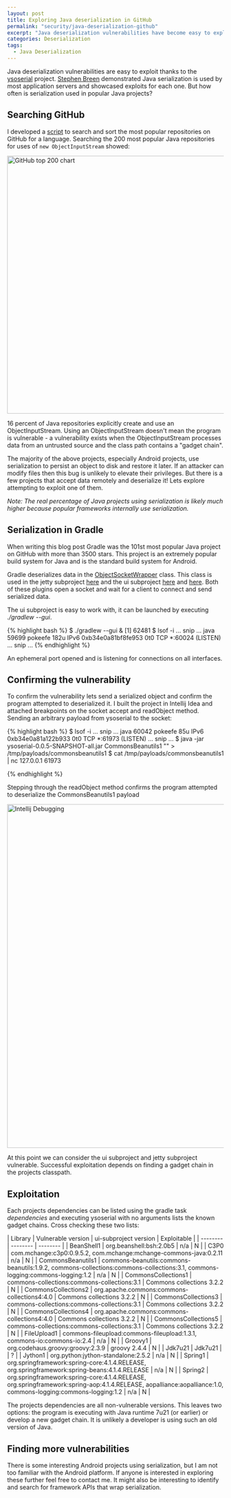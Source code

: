 ```yaml
---
layout: post
title: Exploring Java deserialization in GitHub
permalink: "security/java-deserialization-github"
excerpt: "Java deserialization vulnerabilities have become easy to exploit and allow an attacker to remotely compromise a server. How prevalent are these vulnerabilities in open-source projects? This post explores how often Java projects use serialization and walks through exploiting a 0-day vulnerability in Gradle."
categories: Deserialization 
tags:
  - Java Deserialization
---
```



Java deserialization vulnerabilities are easy to exploit thanks to the [ysoserial](https://github.com/frohoff/ysoserial) project. [Stephen Breen](https://foxglovesecurity.com/2015/11/06/what-do-weblogic-websphere-jboss-jenkins-opennms-and-your-application-have-in-common-this-vulnerability/) demonstrated Java serialization is used by most application servers and showcased exploits for each one. But how often is serialization used in popular Java projects?

## Searching GitHub

I developed a [script](https://github.com/philwantsfish/GitHubSearch) to search and sort the most popular repositories on GitHub for a language. Searching the 200 most popular Java repositories for uses of `new ObjectInputStream` showed:

<img class="img-responsive" src="{{site.baseurl}}/files/java-deserialized-chart.png" alt="GitHub top 200 chart" width="600">

16 percent of Java repositories explicitly create and use an ObjectInputStream. Using an ObjectInputStream doesn't mean the program is vulnerable - a vulnerability exists when the ObjectInputStream processes data from an untrusted source and the class path contains a "gadget chain".

The majority of the above projects, especially Android projects, use serialization to persist an object to disk and restore it later. If an attacker can modify files then this bug is unlikely to elevate their privileges. But there is a few projects that accept data remotely and deserialize it! Lets explore attempting to exploit one of them.

*Note: The real percentage of Java projects using serialization is likely much higher because popular frameworks internally use serialization.*

## Serialization in Gradle

When writing this blog post Gradle was the 101st most popular Java project on GitHub with more than 3500 stars. This project is an extremely popular build system for Java and is the standard build system for Android.

Gradle deserializes data in the [ObjectSocketWrapper](https://github.com/gradle/gradle/blob/f490bdf61bd9b4f5383cd9fb0d8ffbca93da8c32/subprojects/ui/src/main/java/org/gradle/foundation/ipc/basic/ObjectSocketWrapper.java#L51) class. This class is used in the jetty subproject [here](https://github.com/gradle/gradle/blob/f490bdf61bd9b4f5383cd9fb0d8ffbca93da8c32/subprojects/jetty/src/main/java/org/gradle/api/plugins/jetty/internal/Jetty6PluginServer.java#L111) and the ui subproject [here](https://github.com/gradle/gradle/blob/f490bdf61bd9b4f5383cd9fb0d8ffbca93da8c32/subprojects/ui/src/main/java/org/gradle/foundation/ipc/gradle/TaskListClientProtocol.java#L127) and [here](https://github.com/gradle/gradle/blob/f490bdf61bd9b4f5383cd9fb0d8ffbca93da8c32/subprojects/ui/src/main/java/org/gradle/foundation/ipc/gradle/ExecuteGradleCommandClientProtocol.java#L82). Both of these plugins open a socket and wait for a client to connect and send serialized data.

The ui subproject is easy to work with, it can be launched by executing *./gradlew --gui*.

<!-- The ui subproject can be launched by executing *./gradlew --gui* and checking for newly opened ports: -->

{% highlight bash %}
$ ./gradlew --gui &
[1] 62481
$ lsof -i
... snip ...
java      59699 pokeefe  182u  IPv6 0xb34e0a81bf8fe953      0t0  TCP *:60024 (LISTEN)
... snip ...
{% endhighlight %}

An ephemeral port opened and is listening for connections on all interfaces.

## Confirming the vulnerability  

To confirm the vulnerability lets send a serialized object and confirm the program attempted to deserialized it. I built the project in Intellij Idea and attached breakpoints on the socket accept and readObject method. Sending an arbitrary payload from ysoserial to the socket:

{% highlight bash %}
$ lsof -i
... snip ...
java      60042 pokeefe   85u  IPv6 0xb34e0a81a122b933      0t0  TCP *:61973 (LISTEN)
... snip ...
$ java -jar ysoserial-0.0.5-SNAPSHOT-all.jar CommonsBeanutils1 "" > /tmp/payloads/commonsbeanutils1
$ cat /tmp/payloads/commonsbeanutils1 | nc 127.0.0.1 61973

{% endhighlight %}

Stepping through the readObject method confirms the program attempted to deserialize the CommonsBeanutils1 payload

<img class="img-responsive" src="{{site.baseurl}}/files/intellij-debug.png" alt="Intellij Debugging" width="800">

At this point we can consider the ui subproject and jetty subproject vulnerable. Successful exploitation depends on finding a gadget chain in the projects classpath.

## Exploitation

 Each projects dependencies can be listed using the gradle task *dependencies* and executing ysoserial with no arguments lists the known gadget chains. Cross checking these two lists:

| Library | Vulnerable version | ui-subproject version | Exploitable |
| -------- | -------- | -------- |
|  BeanShell1 | org.beanshell:bsh:2.0b5 | n/a  | N |
|  C3P0 | com.mchange:c3p0:0.9.5.2, com.mchange:mchange-commons-java:0.2.11 | n/a | N |
|  CommonsBeanutils1 | commons-beanutils:commons-beanutils:1.9.2, commons-collections:commons-collections:3.1, commons-logging:commons-logging:1.2 | n/a | N |
|  CommonsCollections1 | commons-collections:commons-collections:3.1 | Commons collections 3.2.2 | N |
|  CommonsCollections2 | org.apache.commons:commons-collections4:4.0 | Commons collections 3.2.2 | N |
|  CommonsCollections3 | commons-collections:commons-collections:3.1 | Commons collections 3.2.2 | N |
|  CommonsCollections4 | org.apache.commons:commons-collections4:4.0 | Commons collections 3.2.2 | N |
|  CommonsCollections5 | commons-collections:commons-collections:3.1 | Commons collections 3.2.2 | N |
|  FileUpload1 | commons-fileupload:commons-fileupload:1.3.1, commons-io:commons-io:2.4 | n/a | N |
|  Groovy1 | org.codehaus.groovy:groovy:2.3.9 |  groovy 2.4.4 | N |
|  Jdk7u21 | Jdk7u21 |  | ? |
|  Jython1 | org.python:jython-standalone:2.5.2 | n/a | N |
|  Spring1 | org.springframework:spring-core:4.1.4.RELEASE, org.springframework:spring-beans:4.1.4.RELEASE | n/a | N |
|  Spring2 | org.springframework:spring-core:4.1.4.RELEASE, org.springframework:spring-aop:4.1.4.RELEASE, aopalliance:aopalliance:1.0, commons-logging:commons-logging:1.2 | n/a | N |

The projects dependencies are all non-vulnerable versions. This leaves two options: the program is executing with Java runtime 7u21 (or earlier) or develop a new gadget chain. It is unlikely a developer is using such an old version of Java.  

## Finding more vulnerabilities

There is some interesting Android projects using serialization, but I am not too familiar with the Android platform. If anyone is interested in exploring these further feel free to contact me. It might also be interesting to identify and search for framework APIs that wrap serialization.
